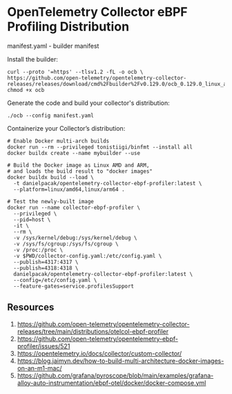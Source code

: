 # OpenTelemetry Collector eBPF Profiling Distribution

manifest.yaml - builder manifest

Install the builder:

```
curl --proto '=https' --tlsv1.2 -fL -o ocb \
https://github.com/open-telemetry/opentelemetry-collector-releases/releases/download/cmd%2Fbuilder%2Fv0.129.0/ocb_0.129.0_linux_amd64
chmod +x ocb
```

Generate the code and build your collector's distribution:

```
./ocb --config manifest.yaml
```

Containerize your Collector’s distribution:

```
# Enable Docker multi-arch builds
docker run --rm --privileged tonistiigi/binfmt --install all
docker buildx create --name mybuilder --use
```

```
# Build the Docker image as Linux AMD and ARM,
# and loads the build result to "docker images"
docker buildx build --load \
  -t danielpacak/opentelemetry-collector-ebpf-profiler:latest \
  --platform=linux/amd64,linux/arm64 .
```

```
# Test the newly-built image
docker run --name collector-ebpf-profiler \
  --privileged \
  --pid=host \
  -it \
  --rm \
  -v /sys/kernel/debug:/sys/kernel/debug \
  -v /sys/fs/cgroup:/sys/fs/cgroup \
  -v /proc:/proc \
  -v $PWD/collector-config.yaml:/etc/config.yaml \
  --publish=4317:4317 \
  --publish=4318:4318 \
  danielpacak/opentelemetry-collector-ebpf-profiler:latest \
  --config=/etc/config.yaml \
  --feature-gates=service.profilesSupport
```

## Resources

1. https://github.com/open-telemetry/opentelemetry-collector-releases/tree/main/distributions/otelcol-ebpf-profiler
2. https://github.com/open-telemetry/opentelemetry-ebpf-profiler/issues/521
3. https://opentelemetry.io/docs/collector/custom-collector/
4. https://blog.jaimyn.dev/how-to-build-multi-architecture-docker-images-on-an-m1-mac/
5. https://github.com/grafana/pyroscope/blob/main/examples/grafana-alloy-auto-instrumentation/ebpf-otel/docker/docker-compose.yml
